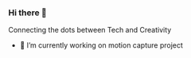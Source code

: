### Hi there 👋
Connecting the dots between Tech and Creativity

- 🔭 I’m currently working on motion capture project

